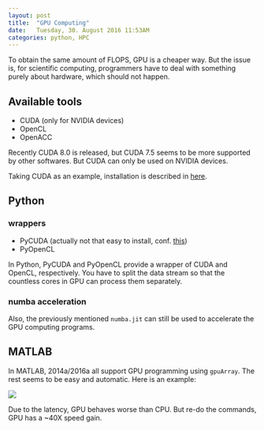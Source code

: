 ```yaml
---
layout: post
title:  "GPU Computing"
date:   Tuesday, 30. August 2016 11:53AM
categories: python, HPC
---
```


To obtain the same amount of FLOPS, GPU is a cheaper way.
But the issue is, for scientific computing, programmers have to deal with something purely about hardware, which should not happen.

## Available tools

- CUDA (only for NVIDIA devices)
- OpenCL
- OpenACC

Recently CUDA 8.0 is released, but CUDA 7.5 seems to be more supported by other softwares. But CUDA can only be used on NVIDIA devices.

Taking CUDA as an example, installation is described in [here](http://developer.download.nvidia.com/compute/cuda/7.5/Prod/docs/sidebar/CUDA_Installation_Guide_Linux.pdf).

## Python

### wrappers

- PyCUDA (actually not that easy to install, conf. [this](https://wiki.tiker.net/PyCuda/Installation/Linux/Ubuntu))
- PyOpenCL

In Python, PyCUDA and PyOpenCL provide a wrapper of CUDA and OpenCL, respectively.
You have to split the data stream so that the countless cores in GPU can process them separately.

### numba acceleration
Also, the previously mentioned `numba.jit` can still be used to accelerate the GPU computing programs.

## MATLAB

In MATLAB, 2014a/2016a all support GPU programming using `gpuArray`.
The rest seems to be easy and automatic.
Here is an example:

![](/home/cham/PycharmProjects/hypergravity.github.io/_posts/2016-08-30/matlab2016a_gpuarray_matdot.png)

Due to the latency, GPU behaves worse than CPU.
But re-do the commands, GPU has a ~40X speed gain.
